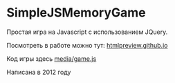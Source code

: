 SimpleJSMemoryGame
==================

Простая игра на Javascript с использованием JQuery.

Посмотреть в работе можно тут: [htmlpreview.github.io](http://htmlpreview.github.io/?https://github.com/orlov0562/SimpleJSMemoryGame/blob/master/index.html)

Код игры здесь [media/game.js](media/game.js)

Написана в 2012 году
